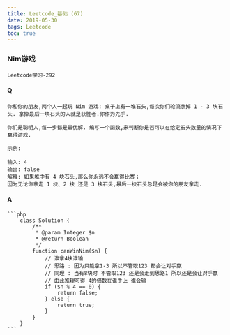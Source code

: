 ```yaml
---
title: Leetcode_基础 (67)
date: 2019-05-30
tags: Leetcode
toc: true
---
```


### Nim游戏
    Leetcode学习-292

<!-- more -->

#### Q
    你和你的朋友,两个人一起玩 Nim 游戏: 桌子上有一堆石头,每次你们轮流拿掉 1 - 3 块石头. 拿掉最后一块石头的人就是获胜者.你作为先手.

    你们是聪明人,每一步都是最优解. 编写一个函数,来判断你是否可以在给定石头数量的情况下赢得游戏.

    示例:

    输入: 4
    输出: false 
    解释: 如果堆中有 4 块石头,那么你永远不会赢得比赛；
    因为无论你拿走 1 块、2 块 还是 3 块石头,最后一块石头总是会被你的朋友拿走.

#### A
    ```php
        class Solution {
            /**
             * @param Integer $n
             * @return Boolean
             */
            function canWinNim($n) {
                // 谁拿4块谁输
                // 思路 : 因为只能拿1-3 所以不管取123 都会让对手赢
                // 同理 : 当有8块时 不管取123 还是会走到思路1 所以还是会让对手赢
                // 由此推理可得 4的倍数在谁手上 谁会输
                if ($n % 4 == 0) {
                    return false;
                } else {
                    return true;
                }
            }
        }
    ```
